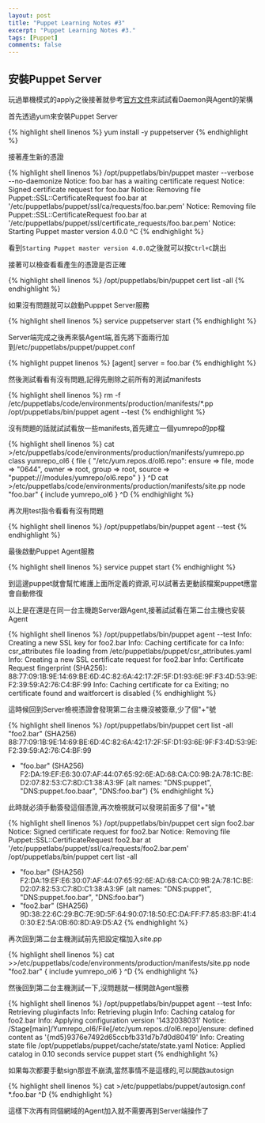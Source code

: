 ```yaml
---
layout: post
title: "Puppet Learning Notes #3"
excerpt: "Puppet Learning Notes #3."
tags: [Puppet]
comments: false
---
```


## 安裝Puppet Server

玩過單機模式的apply之後接著就參考[官方文件](https://docs.puppetlabs.com/puppet/4.0/reference/install_linux.html)來試試看Daemon與Agent的架構

首先透過yum來安裝Puppet Server

{% highlight shell linenos %}
yum install -y puppetserver
{% endhighlight %}

接著產生新的憑證

{% highlight shell linenos %}
/opt/puppetlabs/bin/puppet master --verbose --no-daemonize
Notice: foo.bar has a waiting certificate request
Notice: Signed certificate request for foo.bar
Notice: Removing file Puppet::SSL::CertificateRequest foo.bar at '/etc/puppetlabs/puppet/ssl/ca/requests/foo.bar.pem'
Notice: Removing file Puppet::SSL::CertificateRequest foo.bar at '/etc/puppetlabs/puppet/ssl/certificate_requests/foo.bar.pem'
Notice: Starting Puppet master version 4.0.0
^C
{% endhighlight %}

看到`Starting Puppet master version 4.0.0`之後就可以按`Ctrl+C`跳出

接著可以檢查看看產生的憑證是否正確

{% highlight shell linenos %}
/opt/puppetlabs/bin/puppet cert list -all
{% endhighlight %}

如果沒有問題就可以啟動Pupppet Server服務

{% highlight shell linenos %}
service puppetserver start
{% endhighlight %}

Server端完成之後再來裝Agent端,首先將下面兩行加到/etc/puppetlabs/puppet/puppet.conf

{% highlight puppet linenos %}
[agent]
server = foo.bar
{% endhighlight %}

然後測試看看有沒有問題,記得先刪除之前所有的測試manifests

{% highlight shell linenos %}
rm -f /etc/puppetlabs/code/environments/production/manifests/*.pp
/opt/puppetlabs/bin/puppet agent --test
{% endhighlight %}

沒有問題的話就試試看放一些manifests,首先建立一個yumrepo的pp檔

{% highlight shell linenos %}
cat >/etc/puppetlabs/code/environments/production/manifests/yumrepo.pp 
class yumrepo_ol6 {
  file { "/etc/yum.repos.d/ol6.repo":
    ensure => file,
    mode   => "0644",
    owner  => root,
    group  => root,
    source => "puppet:///modules/yumrepo/ol6.repo"
  }
}
^D
cat >/etc/puppetlabs/code/environments/production/manifests/site.pp
node "foo.bar" {
  include yumrepo_ol6
}
^D
{% endhighlight %}

再次用test指令看看有沒有問題

{% highlight shell linenos %}
/opt/puppetlabs/bin/puppet agent --test
{% endhighlight %}

最後啟動Puppet Agent服務

{% highlight shell linenos %}
service puppet start
{% endhighlight %}

到這邊puppet就會幫忙維護上面所定義的資源,可以試著去更動該檔案puppet應當會自動修復

以上是在還是在同一台主機跑Server跟Agent,接著試試看在第二台主機也安裝Agent

{% highlight shell linenos %}
/opt/puppetlabs/bin/puppet agent --test
Info: Creating a new SSL key for foo2.bar
Info: Caching certificate for ca
Info: csr_attributes file loading from /etc/puppetlabs/puppet/csr_attributes.yaml
Info: Creating a new SSL certificate request for foo2.bar
Info: Certificate Request fingerprint (SHA256): 88:77:09:1B:9E:14:69:BE:6D:4C:82:6A:42:17:2F:5F:D1:93:6E:9F:F3:4D:53:9E:F2:39:59:A2:76:C4:BF:99
Info: Caching certificate for ca
Exiting; no certificate found and waitforcert is disabled
{% endhighlight %}

這時候回到Server檢視憑證會發現第二台主機沒被簽章,少了個"+"號

{% highlight shell linenos %}
/opt/puppetlabs/bin/puppet cert list -all
  "foo2.bar" (SHA256) 88:77:09:1B:9E:14:69:BE:6D:4C:82:6A:42:17:2F:5F:D1:93:6E:9F:F3:4D:53:9E:F2:39:59:A2:76:C4:BF:99
+ "foo.bar" (SHA256) F2:DA:19:EF:E6:30:07:AF:44:07:65:92:6E:AD:68:CA:C0:9B:2A:78:1C:BE:D2:07:82:53:C7:8D:C1:38:A3:9F (alt names: "DNS:puppet", "DNS:puppet.foo.baar", "DNS:foo.bar")
{% endhighlight %}

此時就必須手動簽發這個憑證,再次檢視就可以發現前面多了個"+"號

{% highlight shell linenos %}
/opt/puppetlabs/bin/puppet cert sign foo2.bar
Notice: Signed certificate request for foo2.bar
Notice: Removing file Puppet::SSL::CertificateRequest foo2.bar at '/etc/puppetlabs/puppet/ssl/ca/requests/foo2.bar.pem'
/opt/puppetlabs/bin/puppet cert list -all
+ "foo.bar" (SHA256) F2:DA:19:EF:E6:30:07:AF:44:07:65:92:6E:AD:68:CA:C0:9B:2A:78:1C:BE:D2:07:82:53:C7:8D:C1:38:A3:9F (alt names: "DNS:puppet", "DNS:puppet.foo.bar", "DNS:foo.bar")
+ "foo2.bar" (SHA256) 9D:38:22:6C:29:BC:7E:9D:5F:64:90:07:18:50:EC:DA:FF:F7:85:83:BF:41:40:30:E2:5A:0B:60:8D:A9:D5:A2
{% endhighlight %}

再次回到第二台主機測試前先把設定檔加入site.pp

{% highlight shell linenos %}
cat >>/etc/puppetlabs/code/environments/production/manifests/site.pp
node "foo2.bar" {
  include yumrepo_ol6
}
^D
{% endhighlight %}

然後回到第二台主機測試一下,沒問題就一樣開啟Agent服務

{% highlight shell linenos %}
/opt/puppetlabs/bin/puppet agent --test
Info: Retrieving pluginfacts
Info: Retrieving plugin
Info: Caching catalog for foo2.bar
Info: Applying configuration version '1432038031'
Notice: /Stage[main]/Yumrepo_ol6/File[/etc/yum.repos.d/ol6.repo]/ensure: defined content as '{md5}9376e7492d65ccbfb331d7b7d0d80419'
Info: Creating state file /opt/puppetlabs/puppet/cache/state/state.yaml
Notice: Applied catalog in 0.10 seconds
service puppet start
{% endhighlight %}

如果每次都要手動sign那豈不崩潰,當然事情不是這樣的,可以開啟autosign

{% highlight shell linenos %}
cat >/etc/puppetlabs/puppet/autosign.conf
*.foo.bar
^D
{% endhighlight %}

這樣下次再有同個網域的Agent加入就不需要再到Server端操作了
